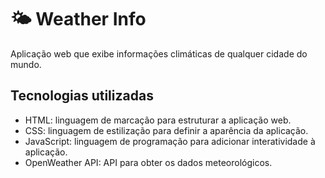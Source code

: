 # 🌤️ Weather Info
Aplicação web que exibe informações climáticas de qualquer cidade do mundo. 

## Tecnologias utilizadas
- HTML: linguagem de marcação para estruturar a aplicação web.
- CSS: linguagem de estilização para definir a aparência da aplicação.
- JavaScript: linguagem de programação para adicionar interatividade à aplicação.
- OpenWeather API: API para obter os dados meteorológicos.
